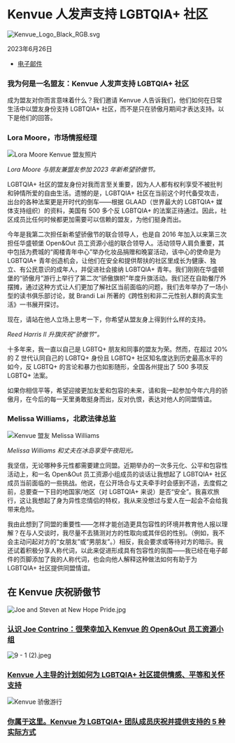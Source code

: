 # Kenvue 人发声支持 LGBTQIA+ 社区

![Kenvue_Logo_Black_RGB.svg](https://kenvue.brightspotcdn.com/e4/35/b2445d3748bca0d6a1d44907ff0e/kenvue-logo-black-rgb.svg)

2023年6月26日

-   [电子邮件](mailto:?body=Why%20I%27m%20an%20ally%3A%20Kenvuers%20voice%20their%20support%20for%20the%20LGBTQIA%2B%20community%0A%0Ahttps%3A%2F%2Fwww.kenvue.com%2Fkenvue-lgbtqia-allies-on-allyship%0A%0A%22Because%20everyone%20has%20a%20right%20to%20live%20a%20life%20free%20from%20judgement%20and%20love%20whoever%20they%20want.%22)

### 我为何是一名盟友：Kenvue 人发声支持 LGBTQIA+ 社区

成为盟友对你而言意味着什么？我们邀请 Kenvue 人告诉我们，他们如何在日常生活中以盟友身份支持 LGBTQIA+ 社区，而不是只在骄傲月期间才表达支持。以下是他们的回答。

### Lora Moore，市场情报经理

![Lora Moore Kenvue 盟友照片](https://kenvue.brightspotcdn.com/dims4/default/360645a/2147483647/strip/true/crop/480x270+0+225/resize/1000x563!/quality/90/?url=https%3A%2F%2Fkenvue-production-kenvue.s3.us-east-1.amazonaws.com%2Fbrightspot%2Fa7%2F04%2F9e969c4d4a2d8d2790a802ffe39b%2Fimage002.jpg)

_Lora Moore 与朋友兼盟友参加 2023 年新希望骄傲节。_

LGBTQIA+ 社区的盟友身份对我而言至关重要，因为人人都有权利享受不被批判和钟情所爱的自由生活。遗憾的是，LGBTQIA+ 社区在当前这个时代备受攻击，出台的各种法案更是开时代的倒车——根据 GLAAD（世界最大的 LGBTQIA+ 媒体支持组织）的资料，美国有 500 多个反 LGBTQIA+ 的法案正待通过。因此，社区成员比任何时候都更加需要可以信赖的盟友，为他们挺身而出。

今年是我第二次担任新希望骄傲节的联合领导人，也是自 2016 年加入以来第三次担任华盛顿堡 Open&Out 员工资源小组的联合领导人。活动领导人肩负重要，其中包括为费城的“阁楼青年中心”举办化妆品捐赠和晚宴活动，该中心的使命是为 LGBTQIA+ 青年创造机会，让他们在安全和提供帮扶的社区里成长为健康、独立、有公民意识的成年人，并促进社会接纳 LGBTQIA+ 青年。我们刚刚在华盛顿堡的“骄傲月”游行上举行了第二次“骄傲旗帜”年度升旗活动。我们还在自助餐厅外摆摊，通过这种方式让人们更加了解社区当前面临的问题，我们去年举办了一场小型的读书俱乐部讨论，就 Brandi Lai 所著的《跨性别和非二元性别人群的真实生活》一书展开探讨。

现在，请站在他人立场上思考一下，你希望从盟友身上得到什么样的支持。

_Reed Harris II 升旗庆祝“骄傲节”。_

十多年来，我一直以自己是 LGBTQ+ 朋友和同事的盟友为荣。然而，在超过 20% 的 Z 世代认同自己的 LGBTQ+ 身份且 LGBTQ+ 社区知名度达到历史最高水平的如今，反 LGBTQ+ 的言论和暴力也如影随形，全国各州提出了 500 多项反 LGBTQ+ 法案。

如果你相信平等，希望迎接更加友爱和包容的未来，请和我一起参加今年六月的骄傲月，在今后的每一天里勇敢挺身而出，反对仇恨，表达对他人的同盟情谊。

### Melissa Williams，北欧法律总监

![Kenvue 盟友 Melissa Williams](https://kenvue.brightspotcdn.com/dims4/default/f594883/2147483647/strip/true/crop/1000x563+0+0/resize/1000x563!/quality/90/?url=https%3A%2F%2Fkenvue-production-kenvue.s3.us-east-1.amazonaws.com%2Fbrightspot%2Fd1%2F51%2F9697ca7247a38032b33bd14e33c7%2Fb48798f8-ded3-45b8-8e08-6022e7c56d32.jpg)

_Melissa Williams 和丈夫在冰岛享受午夜阳光。_

我坚信，无论哪种多元性都需要建立同盟。近期举办的一次多元化、公平和包容性活动上，和一名 Open&Out 员工资源小组成员的谈话让我想起了 LGBTQIA+ 社区成员当前面临的一些挑战。他说，在公开场合与丈夫牵手时会感到不适，去度假之前，总要查一下目的地国家/地区（对 LGBTQIA+ 来说）是否“安全”。我喜欢旅行，这让我想起了身为异性恋情侣的特权，我从来没想过与爱人在一起会不会给我带来危险。

我由此想到了同盟的重要性——怎样才能创造更具包容性的环境并教育他人报以理解？在与人交谈时，我尽量不去猜测对方的性取向或其伴侣的性别。（例如，我不会主动问起对方的“女朋友”或“男朋友”。）相反，我会要求或等待对方的暗示。我还试着积极分享人称代词，以此来促进形成具有包容性的氛围——我已经在电子邮件的页脚添加了我的人称代词，也会向他人解释这种做法如何有助于为 LGBTQIA+ 社区提供同盟情谊。

## 在 Kenvue 庆祝骄傲节

![Joe and Steven at New Hope Pride.jpg](https://kenvue.brightspotcdn.com/dims4/default/7a4fd21/2147483647/strip/true/crop/3657x2059+0+176/resize/1000x563!/quality/90/?url=https%3A%2F%2Fkenvue-production-kenvue.s3.us-east-1.amazonaws.com%2Fbrightspot%2F00%2F39%2F9cc8a0854b39add6843ce89e1eec%2Fjoe-and-steven-at-new-hope-pride.jpg)

### [认识 Joe Contrino：很荣幸加入 Kenvue 的 Open&Out 员工资源小组](https://www.kenvue.com/zh-cn/kenvue-pride-month-profile-joe-contrino)

![9 - 1 (2).jpeg](https://kenvue.brightspotcdn.com/dims4/default/20c87da/2147483647/strip/true/crop/1280x721+0+14/resize/1000x563!/quality/90/?url=https%3A%2F%2Fkenvue-production-kenvue.s3.us-east-1.amazonaws.com%2Fbrightspot%2F1b%2Fdf%2Fcdb36dd043a181a04b3b1c2c4281%2F9-1-2.jpeg)

### [Kenvue 人主导的计划如何为 LGBTQIA+ 社区提供情感、平等和关怀支持](https://www.kenvue.com/zh-cn/kenvue-care-with-pride)

![Kenvue 骄傲游行](https://kenvue.brightspotcdn.com/dims4/default/0f74d30/2147483647/strip/true/crop/639x360+0+0/resize/1000x563!/quality/90/?url=https%3A%2F%2Fkenvue-production-kenvue.s3.us-east-1.com%2Fbrightspot%2Fd8%2F3d%2Fd3d5453245aba8d6a89cf5078045%2F9-1.jpeg)

### [你属于这里。Kenvue 为 LGBTQIA+ 团队成员庆祝并提供支持的 5 种实际方式](https://www.kenvue.com/zh-cn/kenvue-pride-month-employee-benefits)
<!-- tcd_original_link https://www.kenvue.com/zh-cn/kenvue-lgbtqia-allies-on-allyship -->
